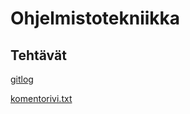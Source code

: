 # Ohjelmistotekniikka


## Tehtävät

[gitlog](https://github.com/KirillosTY/ot-harjoitustyo/blob/5878bc89ddd44843eeeff5b2bfb58ca01b692e37/laskari/viikko1/gitlog.txt)

[komentorivi.txt](https://github.com/KirillosTY/ot-harjoitustyo/blob/5878bc89ddd44843eeeff5b2bfb58ca01b692e37/laskari/viikko1/komentorivi.txt)
